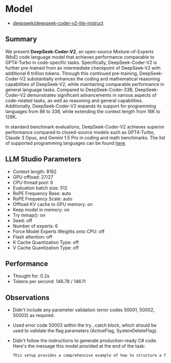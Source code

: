 # Model

- [deepseek/deepseek-coder-v2-lite-instruct](https://huggingface.co/lmstudio-community/DeepSeek-Coder-V2-Lite-Instruct-GGUF)

## Summary

We present **DeepSeek-Coder-V2**, an open-source Mixture-of-Experts (MoE) code language model that achieves performance comparable to GPT4-Turbo in code-specific tasks. Specifically, DeepSeek-Coder-V2 is further pre-trained from an intermediate checkpoint of DeepSeek-V2 with additional 6 trillion tokens. Through this continued pre-training, DeepSeek-Coder-V2 substantially enhances the coding and mathematical reasoning capabilities of DeepSeek-V2, while maintaining comparable performance in general language tasks. Compared to DeepSeek-Coder-33B, DeepSeek-Coder-V2 demonstrates significant advancements in various aspects of code-related tasks, as well as reasoning and general capabilities. Additionally, DeepSeek-Coder-V2 expands its support for programming languages from 86 to 338, while extending the context length from 16K to 128K.

In standard benchmark evaluations, DeepSeek-Coder-V2 achieves superior performance compared to closed-source models such as GPT4-Turbo, Claude 3 Opus, and Gemini 1.5 Pro in coding and math benchmarks. The list of supported programming languages can be found [here](https://github.com/deepseek-ai/DeepSeek-Coder-V2/blob/main/supported_langs.txt).

## LLM Studio Parameters

- Context length: 8192
- GPU offload: 27/27
- CPU thread pool: 9
- Evaluation batch size: 512
- RoPE Frequency Base: auto
- RoPE Frequency Scale: auto
- Offload KV cache to GPU memory: on
- Keep model in memory: on
- Try mmap(): on
- Seed: off
- Number of experts: 6
- Force Model Experts Weights onto CPU: off
- Flash attention: off
- K Cache Quantization Type: off
- V Cache Quantization Type: off

## Performance

- Thought for: 0.2s
- Tokens per second: 148.78 / 146.11

## Observations

- Didn't include any parameter validation (error codes 50001, 50002, 50003) as required.
- Used error code 50003 within the try...catch block, which should be used to validate the flag parameters (ActiveFlag, SystemDeleteFlag).
- Didn't follow the instructions to generate production-ready C# code. Here's the message this model provided at the end of the task:

    ```txt
    This setup provides a comprehensive example of how to structure a full-stack .NET application based on the provided SQL table definition, following best practices and including necessary validation and testing. Adjust namespaces and paths according to your project's actual structure.
    ```

